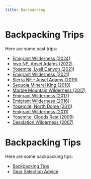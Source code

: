 ```yaml
---
title: Backpacking
---
```


# Backpacking Trips

Here are some past trips:

- [Emigrant Wilderness (2024)](https://www.icloud.com/sharedalbum/#B2dG0ehgLGJ9vq4)
- [Inyo NF, Ansel Adams (2022)](https://www.icloud.com/sharedalbum/#B2dGIcgc2GO1Nh6)
- [Yosemite, Lyell Canyon (2021)](https://www.icloud.com/sharedalbum/#B2dGJDfWGG0Vhj7)
- [Emigrant Wilderness (2021)](https://www.icloud.com/sharedalbum/#B2d5aDWbrMlwaZ)
- [Sierra NF - Ansel Adams (2019)](https://www.icloud.com/sharedalbum/#B2dJRveFpJOYfBF)
- [Sequoia Mineral King (2018)](https://www.icloud.com/sharedalbum/#B2dGdPblXG2Ex5T)
- [Marble Mountain Wilderness (2017)](https://www.icloud.com/sharedalbum/#B2d5CmvASx4qMT)
- [Emigrant Wilderness (2017)](https://www.icloud.com/sharedalbum/#B2d5NI45M298sk)
- [Emigrant Wilderness (2016)](https://www.icloud.com/sharedalbum/#B2d52plgjNzKRG)
- [Yosemite, North Dome (2011)](https://www.icloud.com/sharedalbum/#B2d5M7GFPacFVN)
- [Emigrant Wilderness (2011)](https://www.icloud.com/sharedalbum/#B2dGQOeMmGAEYP2)
- [Yosemite, Clouds Rest (2009)](https://www.icloud.com/sharedalbum/#B2d5aVbMKMX981)
- [Desolation Wilderness (2007)](https://www.icloud.com/sharedalbum/#B2dGdIshaGiskGQ)


# Backpacking Tips

Here are some backpacking tips:

- [Backpacking Tips](tips.md)
- [Gear Selection Advice](gear-advice.md)
